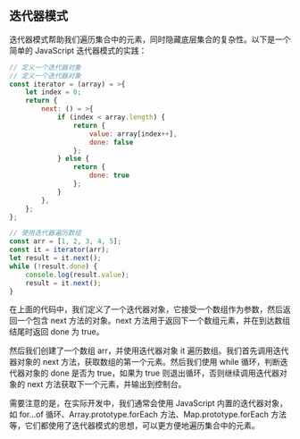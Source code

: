 ## 迭代器模式

迭代器模式帮助我们遍历集合中的元素，同时隐藏底层集合的复杂性。以下是一个简单的 JavaScript 迭代器模式的实践：

```js
// 定义一个迭代器对象
// 定义一个迭代器对象
const iterator = (array) = >{
    let index = 0;
    return {
        next: () = >{
            if (index < array.length) {
                return {
                    value: array[index++],
                    done: false
                };
            } else {
                return {
                    done: true
                };
            }
        },
    };
};

// 使用迭代器遍历数组
const arr = [1, 2, 3, 4, 5];
const it = iterator(arr);
let result = it.next();
while (!result.done) {
    console.log(result.value);
    result = it.next();
}
```

在上面的代码中，我们定义了一个迭代器对象，它接受一个数组作为参数，然后返回一个包含 next 方法的对象。next 方法用于返回下一个数组元素，并在到达数组结尾时返回 done 为 true。

然后我们创建了一个数组 arr，并使用迭代器对象 it 遍历数组。我们首先调用迭代器对象的 next 方法，获取数组的第一个元素。然后我们使用 while 循环，判断迭代器对象的 done 是否为 true，如果为 true 则退出循环，否则继续调用迭代器对象的 next 方法获取下一个元素，并输出到控制台。

需要注意的是，在实际开发中，我们通常会使用 JavaScript 内置的迭代器对象，如 for...of 循环、Array.prototype.forEach 方法、Map.prototype.forEach 方法等，它们都使用了迭代器模式的思想，可以更方便地遍历集合中的元素。